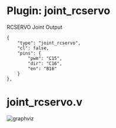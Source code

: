 # Plugin: joint_rcservo

RCSERVO Joint Output

```
{
    "type": "joint_rcservo",
    "cl": false,
    "pins": {
        "pwm": "C15",
        "dir": "C16",
        "en": "B16"
    }
},
```

# joint_rcservo.v
![graphviz](./joint_rcservo.svg)

